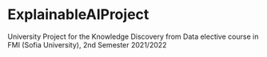 # ExplainableAIProject
University Project for the Knowledge Discovery from Data elective course in FMI (Sofia University), 2nd Semester 2021/2022
